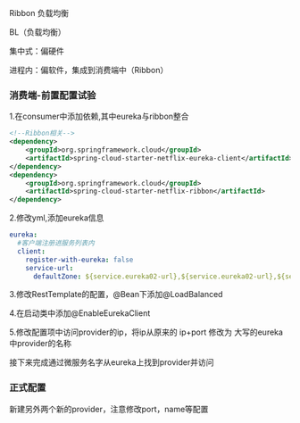 Ribbon 负载均衡

BL（负载均衡）

集中式：偏硬件

进程内：偏软件，集成到消费端中（Ribbon）



### 消费端-前置配置试验

1.在consumer中添加依赖,其中eureka与ribbon整合

```xml
<!--Ribbon相关-->
<dependency>
    <groupId>org.springframework.cloud</groupId>
    <artifactId>spring-cloud-starter-netflix-eureka-client</artifactId>
</dependency>
<dependency>
    <groupId>org.springframework.cloud</groupId>
    <artifactId>spring-cloud-starter-netflix-ribbon</artifactId>
</dependency>
```

2.修改yml,添加eureka信息

```yaml
eureka:
  #客户端注册进服务列表内
  client:
    register-with-eureka: false
    service-url:
      defaultZone: ${service.eureka02-url},${service.eureka02-url},${service.eureka03-url}
```

3.修改RestTemplate的配置，@Bean下添加@LoadBalanced

4.在启动类中添加@EnableEurekaClient

5.修改配置项中访问provider的ip，将ip从原来的 ip+port 修改为 大写的eureka中provider的名称



接下来完成通过微服务名字从eureka上找到provider并访问





### 正式配置

新建另外两个新的provider，注意修改port，name等配置

